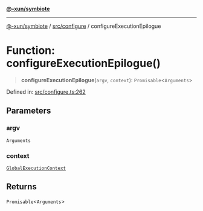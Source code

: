 [**@-xun/symbiote**](../../../README.md)

***

[@-xun/symbiote](../../../README.md) / [src/configure](../README.md) / configureExecutionEpilogue

# Function: configureExecutionEpilogue()

> **configureExecutionEpilogue**(`argv`, `context`): `Promisable`\<`Arguments`\>

Defined in: [src/configure.ts:262](https://github.com/Xunnamius/symbiote/blob/a0fabf117a4e10cf68aa181dc5bfba0344eaceea/src/configure.ts#L262)

## Parameters

### argv

`Arguments`

### context

[`GlobalExecutionContext`](../type-aliases/GlobalExecutionContext.md)

## Returns

`Promisable`\<`Arguments`\>
